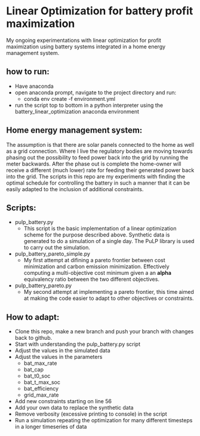 # Linear Optimization for battery profit maximization

My ongoing experimentations with linear optimization for profit maximization using battery systems integrated in a home energy management system. 

## how to run:
- Have anaconda
- open anaconda prompt, navigate to the project directory and run:
  - conda env create -f environment.yml
- run the script top to bottom in a python interpreter using the battery_linear_optimization anaconda environment

## Home energy management system:
The assumption is that there are solar panels connected to the home as well as a grid connection. 
Where I live the regulatory bodies are moving towards phasing out the possibility to feed power back into the grid by running the meter backwards.
After the phase out is complete the home-owner will receive a different (much lower) rate for feeding their generated power back into the grid. 
The scripts in this repo are my experiments with finding the optimal schedule for controlling the battery in such a manner that it can be easily adapted to the inclusion of additional constraints.

## Scripts:
- pulp_battery.py
  - This script is the basic implementation of a linear optimization scheme for the purpose described above. Synthetic data is generated to do a simulation of a single day. The PuLP library is used to carry out the simulation.
- pulp_battery_pareto_simple.py
  - My first attempt at difining a pareto frontier between cost minimization and carbon emission minimization. Effectively computing a multi-objective cost minimum given a an __alpha__ equivalency ratio between the two different objectives.
- pulp_battery_pareto.py
  - My second attempt at implementing a pareto frontier, this time aimed at making the code easier to adapt to other objectives or constraints.

## How to adapt:
- Clone this repo, make a new branch and push your branch with changes back to github.
- Start with understanding the pulp_battery.py script
- Adjust the values in the simulated data
- Adjust the values in the parameters
  - bat_max_rate
  - bat_cap
  - bat_t0_soc
  - bat_t_max_soc
  - bat_efficiency 
  - grid_max_rate
- Add new constraints starting on line 56
- Add your own data to replace the synthetic data
- Remove verbosity (excessive printing to console) in the script
- Run a simulation repeating the optimization for many different timesteps in a longer timeseries of data

